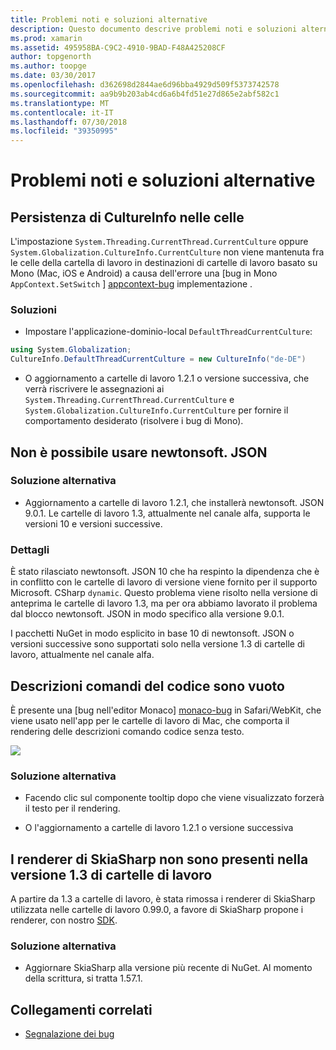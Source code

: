 ```yaml
---
title: Problemi noti e soluzioni alternative
description: Questo documento descrive problemi noti e soluzioni alternative per le cartelle di lavoro di Xamarin. Illustra i problemi di CultureInfo, JSON e altre problematiche.
ms.prod: xamarin
ms.assetid: 495958BA-C9C2-4910-9BAD-F48A425208CF
author: topgenorth
ms.author: toopge
ms.date: 03/30/2017
ms.openlocfilehash: d362698d2844ae6d96bba4929d509f5373742578
ms.sourcegitcommit: aa9b9b203ab4cd6a6b4fd51e27d865e2abf582c1
ms.translationtype: MT
ms.contentlocale: it-IT
ms.lasthandoff: 07/30/2018
ms.locfileid: "39350995"
---
```

# <a name="known-issues--workarounds"></a>Problemi noti e soluzioni alternative

## <a name="persistence-of-cultureinfo-across-cells"></a>Persistenza di CultureInfo nelle celle

L'impostazione `System.Threading.CurrentThread.CurrentCulture` oppure `System.Globalization.CultureInfo.CurrentCulture` non viene mantenuta fra le celle della cartella di lavoro in destinazioni di cartelle di lavoro basato su Mono (Mac, iOS e Android) a causa dell'errore una [bug in Mono `AppContext.SetSwitch` ] [ appcontext-bug] implementazione .

### <a name="workarounds"></a>Soluzioni

* Impostare l'applicazione-dominio-local `DefaultThreadCurrentCulture`:
```csharp
using System.Globalization;
CultureInfo.DefaultThreadCurrentCulture = new CultureInfo("de-DE")
```

* O aggiornamento a cartelle di lavoro 1.2.1 o versione successiva, che verrà riscrivere le assegnazioni ai `System.Threading.CurrentThread.CurrentCulture` e `System.Globalization.CultureInfo.CurrentCulture` per fornire il comportamento desiderato (risolvere i bug di Mono).

## <a name="unable-to-use-newtonsoftjson"></a>Non è possibile usare newtonsoft. JSON

### <a name="workaround"></a>Soluzione alternativa

* Aggiornamento a cartelle di lavoro 1.2.1, che installerà newtonsoft. JSON 9.0.1.
  Le cartelle di lavoro 1.3, attualmente nel canale alfa, supporta le versioni 10 e versioni successive.

### <a name="details"></a>Dettagli

È stato rilasciato newtonsoft. JSON 10 che ha respinto la dipendenza che è in conflitto con le cartelle di lavoro di versione viene fornito per il supporto Microsoft. CSharp `dynamic`. Questo problema viene risolto nella versione di anteprima le cartelle di lavoro 1.3, ma per ora abbiamo lavorato il problema dal blocco newtonsoft. JSON in modo specifico alla versione 9.0.1.

I pacchetti NuGet in modo esplicito in base 10 di newtonsoft. JSON o versioni successive sono supportati solo nella versione 1.3 di cartelle di lavoro, attualmente nel canale alfa.

## <a name="code-tooltips-are-blank"></a>Descrizioni comandi del codice sono vuoto

È presente una [bug nell'editor Monaco] [ monaco-bug] in Safari/WebKit, che viene usato nell'app per le cartelle di lavoro di Mac, che comporta il rendering delle descrizioni comando codice senza testo.

![](general-images/monaco-signature-help-bug.png)

### <a name="workaround"></a>Soluzione alternativa

* Facendo clic sul componente tooltip dopo che viene visualizzato forzerà il testo per il rendering.

* O l'aggiornamento a cartelle di lavoro 1.2.1 o versione successiva

[appcontext-bug]: https://bugzilla.xamarin.com/show_bug.cgi?id=54448
[monaco-bug]: https://github.com/Microsoft/monaco-editor/issues/408

## <a name="skiasharp-renderers-are-missing-in-workbooks-13"></a>I renderer di SkiaSharp non sono presenti nella versione 1.3 di cartelle di lavoro

A partire da 1.3 a cartelle di lavoro, è stata rimossa i renderer di SkiaSharp utilizzata nelle cartelle di lavoro 0.99.0, a favore di SkiaSharp propone i renderer, con nostro [SDK](~/tools/workbooks/sdk/index.md).

### <a name="workaround"></a>Soluzione alternativa

* Aggiornare SkiaSharp alla versione più recente di NuGet. Al momento della scrittura, si tratta 1.57.1.

## <a name="related-links"></a>Collegamenti correlati

- [Segnalazione dei bug](~/tools/workbooks/install.md#reporting-bugs)
